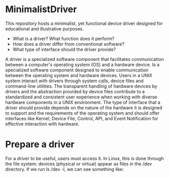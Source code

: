 # MinimalistDriver
 This repository hosts a minimalist, yet functional device driver designed for educational and illustrative purposes.

* What is a driver? What function does it perform?
* How does a driver differ from conventional software?
* What type of interface should the driver provide?

A driver is a specialized software component that facilitates communication between a computer's operating system (OS) and a hardware device. Is a specialized software component designed to enable communication between the operating system and hardware devices. Users in a UNIX system interact with drivers through system calls, device files and command-line utilities. The transparent handling of hardware devices by drivers and the abstraction provided by device files contribute to a standardized and consistent user experience when working with diverse hardware components in a UNIX environment. The type of interface that a driver should provide depends on the nature of the hardware it is designed to support and the requirements of the operating system and should offer interfaces like Kernel, Device File, Control, API, and Event Notification for effective interaction with hardware.

# Prepare a driver

For a driver to be useful, users must access it. In Linux, this is done through the file system: devices (physical or virtual) appear as files in the /dev directory. If we run ls /dev -l, we can see something like:
